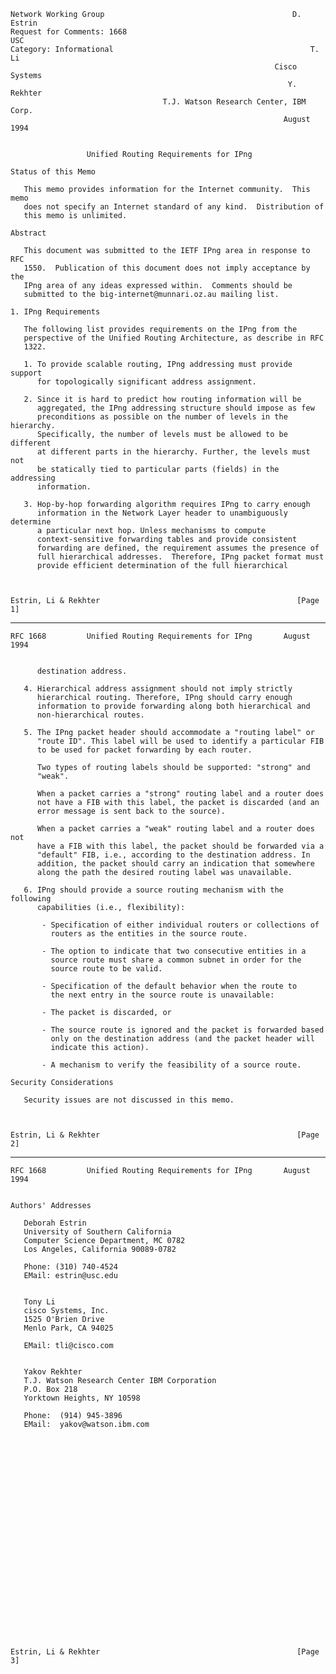     Network Working Group                                          D. Estrin
    Request for Comments: 1668                                           USC
    Category: Informational                                            T. Li
                                                               Cisco Systems
                                                                  Y. Rekhter
                                      T.J. Watson Research Center, IBM Corp.
                                                                 August 1994


                     Unified Routing Requirements for IPng

    Status of this Memo

       This memo provides information for the Internet community.  This memo
       does not specify an Internet standard of any kind.  Distribution of
       this memo is unlimited.

    Abstract

       This document was submitted to the IETF IPng area in response to RFC
       1550.  Publication of this document does not imply acceptance by the
       IPng area of any ideas expressed within.  Comments should be
       submitted to the big-internet@munnari.oz.au mailing list.

    1. IPng Requirements

       The following list provides requirements on the IPng from the
       perspective of the Unified Routing Architecture, as describe in RFC
       1322.

       1. To provide scalable routing, IPng addressing must provide support
          for topologically significant address assignment.

       2. Since it is hard to predict how routing information will be
          aggregated, the IPng addressing structure should impose as few
          preconditions as possible on the number of levels in the hierarchy.
          Specifically, the number of levels must be allowed to be different
          at different parts in the hierarchy. Further, the levels must not
          be statically tied to particular parts (fields) in the addressing
          information.

       3. Hop-by-hop forwarding algorithm requires IPng to carry enough
          information in the Network Layer header to unambiguously determine
          a particular next hop. Unless mechanisms to compute
          context-sensitive forwarding tables and provide consistent
          forwarding are defined, the requirement assumes the presence of
          full hierarchical addresses.  Therefore, IPng packet format must
          provide efficient determination of the full hierarchical



    Estrin, Li & Rekhter                                            [Page 1]

------------------------------------------------------------------------

``` newpage
RFC 1668         Unified Routing Requirements for IPng       August 1994


      destination address.

   4. Hierarchical address assignment should not imply strictly
      hierarchical routing. Therefore, IPng should carry enough
      information to provide forwarding along both hierarchical and
      non-hierarchical routes.

   5. The IPng packet header should accommodate a "routing label" or
      "route ID". This label will be used to identify a particular FIB
      to be used for packet forwarding by each router.

      Two types of routing labels should be supported: "strong" and
      "weak".

      When a packet carries a "strong" routing label and a router does
      not have a FIB with this label, the packet is discarded (and an
      error message is sent back to the source).

      When a packet carries a "weak" routing label and a router does not
      have a FIB with this label, the packet should be forwarded via a
      "default" FIB, i.e., according to the destination address. In
      addition, the packet should carry an indication that somewhere
      along the path the desired routing label was unavailable.

   6. IPng should provide a source routing mechanism with the following
      capabilities (i.e., flexibility):

       - Specification of either individual routers or collections of
         routers as the entities in the source route.

       - The option to indicate that two consecutive entities in a
         source route must share a common subnet in order for the
         source route to be valid.

       - Specification of the default behavior when the route to
         the next entry in the source route is unavailable:

       - The packet is discarded, or

       - The source route is ignored and the packet is forwarded based
         only on the destination address (and the packet header will
         indicate this action).

       - A mechanism to verify the feasibility of a source route.

Security Considerations

   Security issues are not discussed in this memo.



Estrin, Li & Rekhter                                            [Page 2]
```

------------------------------------------------------------------------

``` newpage
RFC 1668         Unified Routing Requirements for IPng       August 1994


Authors' Addresses

   Deborah Estrin
   University of Southern California
   Computer Science Department, MC 0782
   Los Angeles, California 90089-0782

   Phone: (310) 740-4524
   EMail: estrin@usc.edu


   Tony Li
   cisco Systems, Inc.
   1525 O'Brien Drive
   Menlo Park, CA 94025

   EMail: tli@cisco.com


   Yakov Rekhter
   T.J. Watson Research Center IBM Corporation
   P.O. Box 218
   Yorktown Heights, NY 10598

   Phone:  (914) 945-3896
   EMail:  yakov@watson.ibm.com

























Estrin, Li & Rekhter                                            [Page 3]
```

